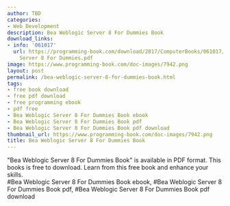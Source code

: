 ```yaml
---
author: TBD
categories:
- Web Development
description: Bea Weblogic Server 8 For Dummies Book
download_links:
- info: '061017'
  url: https://programming-book.com/download/2017/ComputerBooks/061017/Bea Weblogic
    Server 8 For Dummies.pdf
image: https://www.programming-book.com/doc-images/7942.png
layout: post
permalink: /bea-weblogic-server-8-for-dummies-book.html
tags:
- free book download
- free pdf download
- free programming ebook
- pdf free
- Bea Weblogic Server 8 For Dummies Book ebook
- Bea Weblogic Server 8 For Dummies Book pdf
- Bea Weblogic Server 8 For Dummies Book pdf download
thumbnail_url: https://www.programming-book.com/doc-images/7942.png
title: Bea Weblogic Server 8 For Dummies Book
---
```


 
<div class="item-desc text-justify">
  "Bea Weblogic Server 8 For Dummies Book" is available in PDF format. This books is free to download. Learn from this free book and enhance your skills.
  <br>
  #Bea Weblogic Server 8 For Dummies Book ebook, #Bea Weblogic Server 8 For Dummies Book pdf, #Bea Weblogic Server 8 For Dummies Book pdf download
</div>